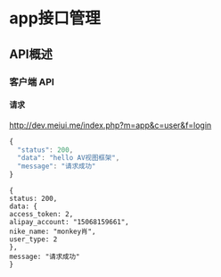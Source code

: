 app接口管理
=========
## API概述
### 客户端 API

#### 请求
http://dev.meiui.me/index.php?m=app&c=user&f=login

```javascript
{
  "status": 200,
  "data": "hello AV视图框架",
  "message": "请求成功"
}
```

    {
    status: 200,
    data: {
    access_token: 2,
    alipay_account: "15068159661",
    nike_name: "monkey肖",
    user_type: 2
    },
    message: "请求成功"
    }
